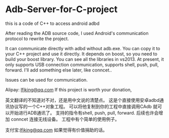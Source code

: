 # Adb-Server-for-C-project
this is a code of C++ to access android adbd

After reading the ADB source code, I used Android's communication protocol to rewrite the project.

It can communicate directly with adbd without adb.exe.
You can copy it to your C++ project and use it directly.
It depends on boost, so you need to build your boost library.
You can see all the libraries in vs2013.
At present, it only supports USB connection communication, supports shell, push, pull, forward.
I'll add something else later, like conncet..

Issues can be used for communication.

Alipay: lfjking@qq.com
If this project is worth your donation,


英文翻译的不知道对不对，还是用中文说的清楚点。
这是个直接使用安卓adbd通讯协议写的一个C++对象工程。
可以将他复制到你的工程中直接调用CAdb 就可以开始进行ADB通讯了。
支持的指令有shell, push, pull, forward.
后续也许会增加 conncet 连接无线设备。
工程中有个简单的使用例子。

支付宝:lfjking@qq.com
如果觉得有价值捐助的话。
